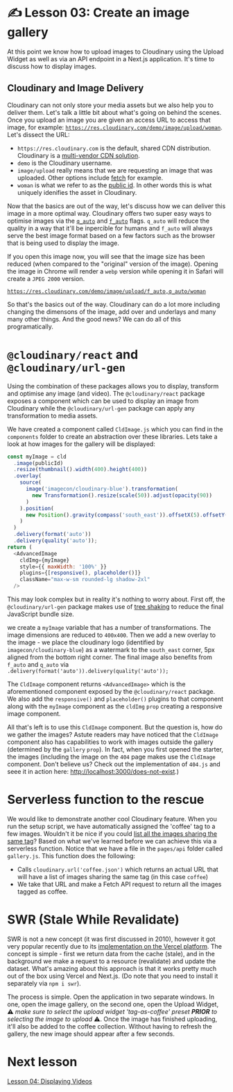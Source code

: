 # ✍️ Lesson 03: Create an image gallery

At this point we know how to upload images to Cloudinary using the Upload Widget as well as via an API endpoint in a Next.js application. It's time to discuss how to display images.

## Cloudinary and Image Delivery

Cloudinary can not only store your media assets but we also help you to deliver them. Let's talk a little bit about what's going on behind the scenes. Once you upload an image you are given an access URL to access that image, for example: [`https://res.cloudinary.com/demo/image/upload/woman`](https://res.cloudinary.com/demo/image/upload/woman). Let's dissect the URL:

- `https://res.cloudinary.com` is the default, shared CDN distribution. Cloudinary is a [multi-vendor CDN solution](https://demo.cloudinary.com/multi-cdn).
- `demo` is the Cloudinary username.
- `image/upload` really means that we are requesting an image that was uploaded. Other options include [fetch](https://cloudinary.com/documentation/fetch_remote_images) for example.
- `woman` is what we refer to as the [public id](https://cloudinary.com/documentation/upload_images#public_id). In other words this is what uniquely idenifies the asset in Cloudinary.

Now that the basics are out of the way, let's discuss how we can deliver this image in a more optimal way. Cloudinary offers two super easy ways to optimise images via the [`q_auto`](https://cloudinary.com/documentation/image_optimization#automatic_quality_selection_q_auto) and [`f_auto`](https://cloudinary.com/documentation/image_optimization#automatic_format_selection_f_auto) flags. `q_auto` will reduce the quality in a way that it'll be inpercible for humans and `f_auto` will always serve the best image format based on a few factors such as the browser that is being used to display the image.

If you open this image now, you will see that the image size has been reduced (when compared to the "original" version of the image). Opening the image in Chrome will render a `webp` version while opening it in Safari will create a `JPEG 2000` version.

[`https://res.cloudinary.com/demo/image/upload/f_auto,q_auto/woman`](https://res.cloudinary.com/demo/image/upload/f_auto,q_auto/woman)

So that's the basics out of the way. Cloudinary can do a lot more including changing the dimensons of the image, add over and underlays and many many other things. And the good news? We can do all of this programatically.

# `@cloudinary/react` and `@cloudinary/url-gen`

Using the combination of these packages allows you to display, transform and optimise any image (and video). The `@cloudinary/react` package exposes a component which can be used to display an image from Cloudinary while the `@cloudinary/url-gen` package can apply any transformation to media assets.

We have created a component called `CldImage.js` which you can find in the `components` folder to create an abstraction over these libraries. Lets take a look at how images for the gallery will be displayed:

```js
const myImage = cld
  .image(publicId)
  .resize(thumbnail().width(400).height(400))
  .overlay(
    source(
      image('imagecon/cloudinary-blue').transformation(
        new Transformation().resize(scale(50)).adjust(opacity(90))
      )
    ).position(
      new Position().gravity(compass('south_east')).offsetX(5).offsetY(5)
    )
  )
  .delivery(format('auto'))
  .delivery(quality('auto'));
return (
  <AdvancedImage
    cldImg={myImage}
    style={{ maxWidth: '100%' }}
    plugins={[responsive(), placeholder()]}
    className="max-w-sm rounded-lg shadow-2xl"
  />
```

This may look complex but in reality it's nothing to worry about. First off, the `@cloudinary/url-gen` package makes use of [tree shaking](https://developer.mozilla.org/en-US/docs/Glossary/Tree_shaking) to reduce the final JavaScript bundle size.

we create a `myImage` variable that has a number of transformations. The image dimensions are reduced to `400x400`. Then we add a new overlay to the image - we place the cloudinary logo (identified by `imagecon/cloudinary-blue`) as a watermark to the `south_east` corner, 5px aligned from the bottom right corner. The final image also benefits from `f_auto` and `q_auto` via ` .delivery(format('auto')).delivery(quality('auto'));`

The `CldImage` component returns `<AdvancedImage>` which is the aforementioned component exposed by the `@cloudinary/react` package. We also add the `responsive()` and `placeholder()` plugins to that component along with the `myImage` component as the `cldImg` `prop` creating a responsive image component.

All that's left is to use this `CldImage` component. But the question is, how do we gather the images? Astute readers may have noticed that the `CldImage` component also has capabilities to work with images outside the gallery (determined by the `gallery` `prop`). In fact, when you first opened the starter, the images (including the image on the `404` page makes use the `CldImage` component. Don't believe us? Check out the implementation of `404.js` and seee it in action here: [http://localhost:3000/does-not-exist](http://localhost:3000/does-not-exist).)

# Serverless function to the rescue

We would like to demonstrate another cool Cloudinary feature. When you run the setup script, we have automatically assigned the 'coffee' tag to a few images. Wouldn't it be nice if you could [list all the images sharing the same tag](https://support.cloudinary.com/hc/en-us/articles/203189031-How-to-retrieve-a-list-of-all-resources-sharing-the-same-tag-)? Based on what we've learned before we can achieve this via a serverless function. Notice that we have a file in the `pages/api` folder called `gallery.js`. This function does the following:

- Calls `cloudinary.url('coffee.json')` which returns an actual URL that will have a list of images sharing the same tag (in this case `coffee`)
- We take that URL and make a Fetch API request to return all the images tagged as coffee.

# SWR (Stale While Revalidate)

SWR is not a new concept (it was first discussed in 2010), however it got very popular recently due to its [implementation on the Vercel platform](https://swr.vercel.app). The concept is simple - first we return data from the cache (stale), and in the background we make a request to a resource (revalidate) and update the dataset. What's amazing about this approach is that it works pretty much out of the box using Vercel and Next.js. (Do note that you need to install it separately via `npm i swr`).

The process is simple. Open the application in two separate windows. In one, open the image gallery, on the second one, open the Upload Widget, ⚠️ _make sure to select the upload widget 'tag-as-coffee' preset **PRIOR** to selecting the image to upload_ ⚠️. Once the image has finished uploading, it'll also be added to the coffee collection. Without having to refresh the gallery, the new image should appear after a few seconds.

# Next lesson

[Lesson 04: Displaying Videos](04-displaying-videos.md)
